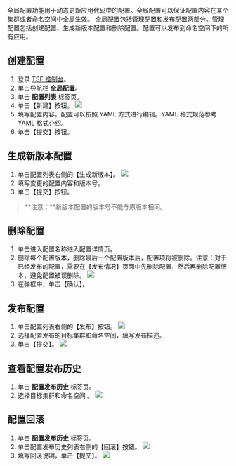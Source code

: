 全局配置功能用于动态更新应用代码中的配置。全局配置可以保证配置内容在某个集群或者命名空间中全局生效。
全局配置包括管理配置和发布配置两部分。管理配置包括创建配置、生成新版本配置和删除配置。配置可以发布到命名空间下的所有应用。

## 创建配置
1. 登录 [TSF 控制台](https://console.cloud.tencent.com/tsf/index)。
2. 单击导航栏 **全局配置**。
3. 单击 **配置列表** 标签页。
4. 单击【新建】按钮。
   ![](https://main.qcloudimg.com/raw/77bc6c5ca2e1b8c6356345b9d7910ff8.png)
5. 填写配置内容。配置可以按照 YAML 方式进行编辑。YAML 格式规范参考 [YAML 格式介绍](https://cloud.tencent.com/document/product/649/17925)。
6. 单击【提交】按钮。


## 生成新版本配置
1. 单击配置列表右侧的【生成新版本】。 
    ![](https://main.qcloudimg.com/raw/3151252c227b9f81df4951e85b02cd69.png)
2. 填写变更的配置内容和版本号。
3. 单击【提交】按钮。

>**注意：**新版本配置的版本号不能与原版本相同。

## 删除配置
1. 单击进入配置名称进入配置详情页。
2. 删除每个配置版本，删除最后一个配置版本后，配置项将被删除。注意：对于已经发布的配置，需要在【发布情况】页面中先删除配置，然后再删除配置版本，避免配置被误删除。
   ![](https://main.qcloudimg.com/raw/ee91a8c68a56fc695b7e8924cd97b9a6.png)
3. 在弹框中，单击【确认】。

## 发布配置
1. 单击配置列表右侧的【发布】按钮。
![](https://main.qcloudimg.com/raw/1049347f519b5784e0c34c33bccb3d4d.png)
2. 选择配置发布的目标集群和命名空间，填写发布描述。
3. 单击【提交】。
  ![](https://main.qcloudimg.com/raw/364f09dcdd7a7c50fdd10871f828c957.png)


## 查看配置发布历史

1. 单击 **配置发布历史** 标签页。
2. 选择目标集群和命名空间 。
![](https://main.qcloudimg.com/raw/c486483af90af12440874d09d2608490.png)

## 配置回滚

1. 单击 **配置发布历史** 标签页。
2. 单击配置发布历史列表右侧的【回滚】按钮。
![](https://main.qcloudimg.com/raw/88bdf107de1d6e9255bbac55a0197635.png)
3. 填写回滚说明，单击【提交】。
![](https://main.qcloudimg.com/raw/7db92c63f355598ed278a569edbb8ebf.png)


